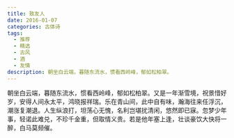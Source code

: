 ```yaml
---
title: 致友人
date: 2016-01-07
categories: 古体诗
tags:
  - 推荐
  - 精选
  - 古风
  - 酒
  - 友情
description: 朝坐白云端，暮随东流水，惯看西岭峰，郁如松柏翠。
---
```


朝坐白云端，暮随东流水，惯看西岭峰，郁如松柏翠。又是一年渐雪境，祝景惜好岁，安得人间永太平，鸿晓报祥瑞。乐在青山间，此中自有味，瀚海往来任浮沉，潮涨复潮退。人生纵浪打，坦荡心无愧，名利岂堪扰清闲，悠然即已寐。忽梦少年事，轻诺此难兑，不珍千金重，但取情义贵。若是他年塞上逢，壮谈豪饮大快将一醉，白马莫频催。